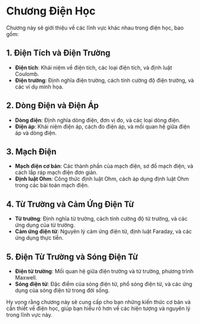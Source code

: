 # Chương Điện Học

Chương này sẽ giới thiệu về các lĩnh vực khác nhau trong điện học, bao gồm:

## 1. Điện Tích và Điện Trường
- **Điện tích**: Khái niệm về điện tích, các loại điện tích, và định luật Coulomb.
- **Điện trường**: Định nghĩa điện trường, cách tính cường độ điện trường, và các ví dụ minh họa.

## 2. Dòng Điện và Điện Áp
- **Dòng điện**: Định nghĩa dòng điện, đơn vị đo, và các loại dòng điện.
- **Điện áp**: Khái niệm điện áp, cách đo điện áp, và mối quan hệ giữa điện áp và dòng điện.

## 3. Mạch Điện
- **Mạch điện cơ bản**: Các thành phần của mạch điện, sơ đồ mạch điện, và cách lắp ráp mạch điện đơn giản.
- **Định luật Ohm**: Công thức định luật Ohm, cách áp dụng định luật Ohm trong các bài toán mạch điện.

## 4. Từ Trường và Cảm Ứng Điện Từ
- **Từ trường**: Định nghĩa từ trường, cách tính cường độ từ trường, và các ứng dụng của từ trường.
- **Cảm ứng điện từ**: Nguyên lý cảm ứng điện từ, định luật Faraday, và các ứng dụng thực tiễn.

## 5. Điện Từ Trường và Sóng Điện Từ
- **Điện từ trường**: Mối quan hệ giữa điện trường và từ trường, phương trình Maxwell.
- **Sóng điện từ**: Đặc điểm của sóng điện từ, phổ sóng điện từ, và các ứng dụng của sóng điện từ trong đời sống.

Hy vọng rằng chương này sẽ cung cấp cho bạn những kiến thức cơ bản và cần thiết về điện học, giúp bạn hiểu rõ hơn về các hiện tượng và nguyên lý trong lĩnh vực này.